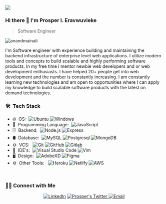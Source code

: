<a href="http://eddiejaoude.io" target="_blank"><img src="![image](https://github.com/solomon-prosperity/solomon-prosperity/assets/85228539/3d9479ea-c0ed-4e34-80a8-c349b6d746fe)
" /></a>


### Hi there 👋 I'm Prosper I. Eravwuvieke
> Software Engineer


<img src="https://komarev.com/ghpvc/?username=yvprosper" alt="anandmainali" />

<div>
 <p>
I'm Software engineer with experience building and maintaining the backend infrastructure of enterprise level web applications. I utilize modern tools and concepts to build scalable and highly performing software products. In my free time I mentor newbie web developers and or web development enthusiasts. I have helped 20+ people get into web development and the number is constantly increasing. I am constantly learning new technologies and am open to opportunities where I can apply my knowledge to build scalable software products with the latest on demand technologies.

</p>
</div>

<h3> 🛠 &nbsp;Tech Stack</h3>

- 🌐 &nbsp;OS:&nbsp;
  ![Ubuntu](https://img.shields.io/badge/-Ubuntu-0A1A2F?style=flat&logo=ubuntu)
  ![Windows](https://img.shields.io/badge/-Windows-0A1A2F?style=flat&logo=windows)
- 📱 &nbsp;Programming Language:&nbsp;
  ![JavaScript](https://img.shields.io/badge/-JavaScript-0A1A2F?style=flat&logo=javascript)
- 🗄 &nbsp;Backend:&nbsp;
  ![Node.js](https://img.shields.io/badge/-Node.js-0A1A2F?style=flat&logo=node.js)
  ![Express](https://img.shields.io/badge/-Express-0A1A2F?style=flat&logo=express)
- 🛢 &nbsp;Database:&nbsp;
  ![MySQL](https://img.shields.io/badge/-MySQL-0A1A2F?style=flat&logo=mysql&logoColor=00d8fd)
  ![Postgresql](https://img.shields.io/badge/-Postgresql-0A1A2F?style=flat&logo=postgresql)
  ![MongoDB](https://img.shields.io/badge/-MongoDB-0A1A2F?style=flat&logo=mongodb)
- ⚙️ &nbsp;VCS: &nbsp;
  ![Git](https://img.shields.io/badge/-Git-0A1A2F?style=flat&logo=git)
  ![GitHub](https://img.shields.io/badge/-GitHub-0A1A2F?style=flat&logo=github)
  ![Gitlab](https://img.shields.io/badge/-Gitlab-0A1A2F?style=flat&logo=gitlab)
- 🔧 &nbsp;IDE's:&nbsp;
  ![Visual Studio Code](https://img.shields.io/badge/-Visual%20Studio%20Code-0A1A2F?style=flat&logo=visual-studio-code&logoColor=007ACC)
  ![Vim](https://img.shields.io/badge/-Vim-0A1A2F?style=flat&logo=vim&logoColor=007ACC)
- 🖥 &nbsp;Design:&nbsp;
  ![AdobeXD](https://img.shields.io/badge/-AdobeXD-0A1A2F?style=flat&logo=adobe-xd)
  ![Figma](https://img.shields.io/badge/-Figma-0A1A2F?style=flat&logo=figma)
- ⚙️ &nbsp;Other Tools: &nbsp;
  ![Heroku](https://img.shields.io/badge/-Heroku-0A1A2F?style=flat&logo=heroku)
  ![Netlify](https://img.shields.io/badge/-Netlify-0A1A2F?style=flat&logo=netlify)
  ![AWS](https://img.shields.io/badge/-aws-0A1A2F?style=flat&logo=aws)

<br/>

<h3> 🤝🏻 Connect with Me </h3>

<p align="center">
<a href="https://www.linkedin.com/in/prosper-eravwuvieke-25b534163/" target="_blank"><img alt="LinkedIn" src="https://img.shields.io/badge/LinkedIn--Prosper Eravuvieke-blue?style=flat&logo=linkedin"></a>
  <a href="http://twitter.com/crownis_bryno" target="_blank">
    <img src="https://img.shields.io/badge/follow-%40crownis_bryno?label=Twitter&logo=twitter&style=flat" alt="Prosper's Twitter"/>
  </a>
<a href="mailto:prosperoera@gmail.com"><img alt="Email" src="https://img.shields.io/badge/Email-prosperoera@gmail.com-blue?style=flat&logo=gmail"></a>
</p>
